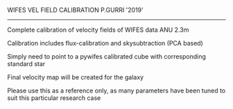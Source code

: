 
WIFES VEL FIELD CALIBRATION P.GURRI '2019'

------------------------------------
Complete calibration of velocity fields of WIFES data ANU 2.3m

Calibration includes flux-calibration and skysubtraction (PCA based)

Simply need to point to a pywifes calibrated cube with corresponding standard star

Final velocity map will be created for the galaxy

Please use this as a reference only, as many parameters have been tuned to suit this particular research case

